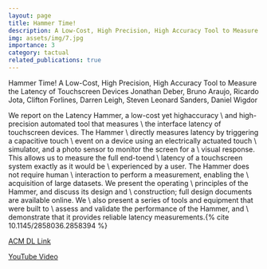 ```yaml
---
layout: page
title: Hammer Time!
description: A Low-Cost, High Precision, High Accuracy Tool to Measure the Latency of Touchscreen Devices
img: assets/img/7.jpg
importance: 3
category: tactual
related_publications: true
---
```


Hammer Time! A Low-Cost, High Precision, High Accuracy Tool to Measure the Latency of Touchscreen Devices
Jonathan Deber, Bruno Araujo, Ricardo Jota, Clifton Forlines, Darren Leigh, Steven Leonard Sanders, Daniel Wigdor

We report on the Latency Hammer, a low-cost yet highaccuracy \ and high-precision automated tool that measures \ the interface latency of touchscreen devices. The Hammer \ directly measures latency by triggering a capacitive touch \ event on a device using an electrically actuated touch \ simulator, and a photo sensor to monitor the screen for a \ visual response. This allows us to measure the full end-toend \ latency of a touchscreen system exactly as it would be \ experienced by a user. The Hammer does not require human \ interaction to perform a measurement, enabling the \ acquisition of large datasets. We present the operating \ principles of the Hammer, and discuss its design and \ construction; full design documents are available online. We \ also present a series of tools and equipment that were built to \ assess and validate the performance of the Hammer, and \ demonstrate that it provides reliable latency measurements.{% cite 10.1145/2858036.2858394 %}

<a href="https://dl.acm.org/doi/10.1145/2858036.2858394">ACM DL Link</a>

<a href="https://www.youtube.com/watch?v=hMLbeXAR88w">YouTube Video</a>
